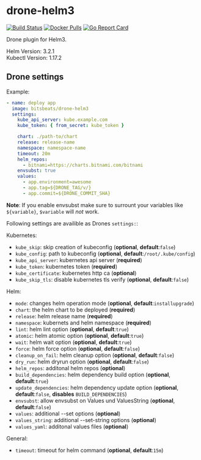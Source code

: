 # drone-helm3

[![Build Status](https://cloud.drone.io/api/badges/bitsbeats/drone-helm3/status.svg)](https://cloud.drone.io/bitsbeats/drone-helm3)
[![Docker Pulls](https://img.shields.io/docker/pulls/bitsbeats/drone-helm3.svg?maxAge=604800)](https://hub.docker.com/r/bitsbeats/drone-helm3)
[![Go Report Card](https://goreportcard.com/badge/github.com/bitsbeats/drone-helm3)](https://goreportcard.com/report/github.com/bitsbeats/drone-helm3)

Drone plugin for Helm3.

Helm Version: 3.2.1  
Kubectl Version: 1.17.2

## Drone settings

Example:

```yaml
- name: deploy app
  image: bitsbeats/drone-helm3
  settings:
    kube_api_server: kube.example.com
    kube_token: { from_secret: kube_token }

    chart: ./path-to/chart
    release: release-name
    namespace: namespace-name
    timeout: 20m
    helm_repos:
      - bitnami=https://charts.bitnami.com/bitnami
    envsubst: true
    values:
      - app.environment=awesome
      - app.tag=${DRONE_TAG/v/}
      - app.commit=${DRONE_COMMIT_SHA}
```

**Note**: If you enable envsubst make sure to surrount your variables like `${variable}`, `$variable` will *not* work.

Following settings are availible as Drones `settings:`:

Kubernetes:

* `kube_skip`: skip creation of kubeconfig (**optional**, **default**:`false`)
* `kube_config`: path to kubeconfig (**optional**, **default**:`/root/.kube/config`)
* `kube_api_server`: kubernetes api server (**required**)
* `kube_token`: kubernetes token (**required**)
* `kube_certificate`: kubernetes http ca (**optional**)
* `kube_skip_tls`: disable kubernetes tls verify (**optional**, **default**:`false`)

Helm:

* `mode`: changes helm operation mode (**optional**, **default**:`installupgrade`)
* `chart`: the helm chart to be deployed (**required**)
* `release`: helm release name (**required**)
* `namespace`: kubernets and helm namespace (**required**)
* `lint`: helm lint option (**optional**, **default**:`true`)
* `atomic`: helm atomic option (**optional**, **default**:`true`)
* `wait`: helm wait option (**optional**, **default**:`true`)
* `force`: helm force option (**optional**, **default**:`false`)
* `cleanup_on_fail`: helm cleanup option (**optional**, **default**:`false`)
* `dry_run`: helm dryrun option (**optional**, **default**:`false`)
* `helm_repos`: additonal helm repos (**optional**)
* `build_dependencies`: helm dependency build option (**optional**, **default**:`true`)
* `update_dependencies`: helm dependency update option (**optional**, **default**:`false`, **disables** `BUILD_DEPENDENCIES`)
* `envsubst`: allow envsubst on Values und ValuesString (**optional**, **default**:`false`)
* `values`: additional --set options (**optional**)
* `values_string`: additional --set-string options (**optional**)
* `values_yaml`: additonal values files (**optional**)

General:

* `timeout`: timeout for helm command (**optional**, **default**:`15m`)
